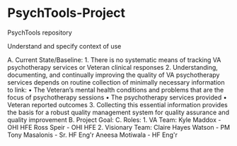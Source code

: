 # PsychTools-Project
PsychTools repository

Understand and specify context of use

  A. Current State/Baseline:
    1. There is no systematic means of tracking VA psychotherapy services or Veteran clinical responses
    2. Understanding, documenting, and continually improving the quality of VA psychotherapy services           depends on routine collection of minimally necessary information to link: 
      • The Veteran’s mental health conditions and problems that are the focus of psychotherapy                 sessions
      • The psychotherapy services provided
      • Veteran reported outcomes 
    3. Collecting this essential information provides the basis for a robust quality management system        for quality assurance and quality improvement
  B. Project Goal:
  C. Roles:
    1. VA Team:
        Kyle Maddox - OHI HFE
        Ross Speir - OHI HFE
    2. Visionary Team:
        Claire Hayes Watson - PM
        Tony Masalonis - Sr. HF Eng'r
        Aneesa Motiwala - HF Eng'r
